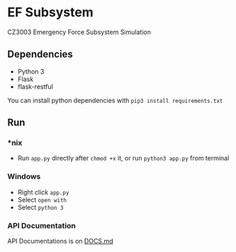 # EF Subsystem
CZ3003 Emergency Force Subsystem Simulation

## Dependencies

- Python 3
- Flask
- flask-restful

You can install python dependencies with `pip3 install requirements.txt`

## Run

### *nix

- Run `app.py` directly after `chmod +x` it, or run `python3 app.py` from terminal

### Windows

- Right click `app.py`
- Select `open with`
- Select `python 3`

### API Documentation
API Documentations is on [DOCS.md](DOCS.md)
